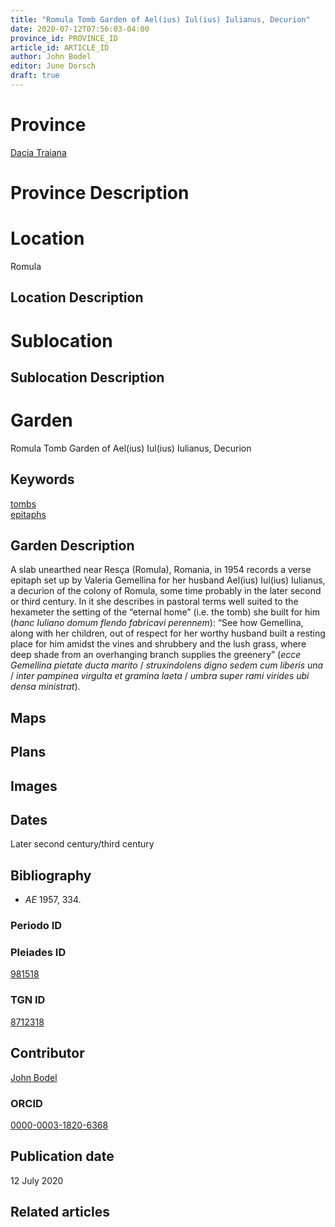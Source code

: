 ```yaml
---
title: "Romula Tomb Garden of Ael(ius) Iul(ius) Iulianus, Decurion"
date: 2020-07-12T07:56:03-04:00
province_id: PROVINCE_ID
article_id: ARTICLE_ID
author: John Bodel
editor: June Dorsch
draft: true
---
```


# Province

[Dacia Traiana](/province/dacia_traiana)

# Province Description


# Location

Romula

## Location Description

<!-- LEAVE THIS BLANK FOR NOW -->

# Sublocation

<!--
[AREA WITHIN LOCATION, LIKE “PALATINE HILL”](GEOREFERENCE LINK)
A sublocation is any area larger than an individual garden, but located within a location. I would always try to include a link to a controlled vocabulary here if possible. This ID may well be different from the Garden ID, e.g., Pompeii versus a Garden in one of the houses which has its own Pleiades ID.
-->

## Sublocation Description

<!-- DESCRIPTION -->

# Garden

Romula Tomb Garden of Ael(ius) Iul(ius) Iulianus, Decurion

## Keywords

[tombs](http://vocab.getty.edu/page/aat/300005926)  
[epitaphs](http://vocab.getty.edu/page/aat/300028729)

## Garden Description

A slab unearthed near Resça (Romula), Romania, in 1954 records a verse epitaph set up by Valeria Gemellina for her husband Ael(ius) Iul(ius) Iulianus, a decurion of the colony of Romula, some time probably in the later second or third century. In it she describes in pastoral terms well suited to the hexameter the setting of the “eternal home” (i.e. the tomb) she built for him (*hanc Iuliano domum flendo fabricavi perennem*): “See how Gemellina, along with her children, out of respect for her worthy husband built a resting place for him amidst the vines and shrubbery and the lush grass, where deep shade from an overhanging branch supplies the greenery” (*ecce Gemellina pietate ducta marito* / *struxindolens digno sedem cum liberis una* / *inter pampinea virgulta et gramina laeta* / *umbra super rami virides ubi densa ministrat*).

## Maps

<!--
![ALT_TEXT](IMG_URL)
*CAPTION*
-->

## Plans

<!--
![ALT_TEXT](IMG_URL)
*CAPTION*
-->

## Images

<!--
![ALT_TEXT](IMG_URL)
*CAPTION*
-->

## Dates

Later second century/third century

## Bibliography

* *AE* 1957, 334.

### Periodo ID

<!-- [PERIODO_ID](https://pleiades.stoa.org/places/PLEIADES_ID) -->

### Pleiades ID

[981518](https://pleiades.stoa.org/places/981518)

### TGN ID

[8712318](http://vocab.getty.edu/page/tgn/8712318)

## Contributor

[John Bodel](https://www.brown.edu/academics/history/people/john-bodel)

### ORCID

[0000-0003-1820-6368](https://orcid.org/0000-0003-1820-6368)

## Publication date

12 July 2020

## Related articles

<!-- Links to other related articles. Leave blank for now -->
